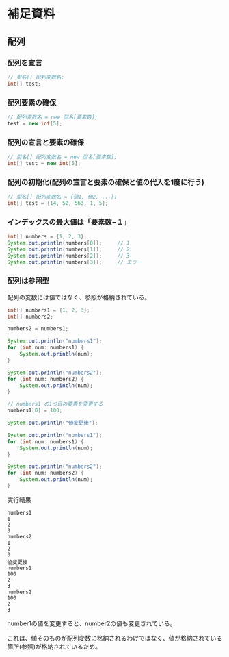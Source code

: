# 補足資料

## 配列

### 配列を宣言

```java
// 型名[] 配列変数名;
int[] test;
```

### 配列要素の確保

```java
// 配列変数名 = new 型名[要素数];
test = new int[5];
```

### 配列の宣言と要素の確保

```java
// 型名[] 配列変数名 = new 型名[要素数];
int[] test = new int[5];
```

### 配列の初期化(配列の宣言と要素の確保と値の代入を1度に行う)

```java
// 型名[] 配列変数名 = {値1, 値2, ...};
int[] test = {14, 52, 563, 1, 5};
```

### インデックスの最大値は「要素数−１」

```java
int[] numbers = {1, 2, 3};
System.out.println(numbers[0]);     // 1
System.out.println(numbers[1]);     // 2
System.out.println(numbers[2]);     // 3
System.out.println(numbers[3]);     // エラー
```

### 配列は参照型

配列の変数には値ではなく、参照が格納されている。

```java
int[] numbers1 = {1, 2, 3};
int[] numbers2;

numbers2 = numbers1;

System.out.println("numbers1");
for (int num: numbers1) {
    System.out.println(num);
}

System.out.println("numbers2");
for (int num: numbers2) {
    System.out.println(num);
}

// numbers1 の1つ目の要素を変更する
numbers1[0] = 100;

System.out.println("値変更後");

System.out.println("numbers1");
for (int num: numbers1) {
    System.out.println(num);
}

System.out.println("numbers2");
for (int num: numbers2) {
    System.out.println(num);
}
```

実行結果

```
numbers1
1
2
3
numbers2
1
2
3
値変更後
numbers1
100
2
3
numbers2
100
2
3
```

number1の値を変更すると、number2の値も変更されている。

これは、値そのものが配列変数に格納されるわけではなく、値が格納されている箇所(参照)が格納されているため。
